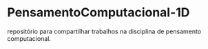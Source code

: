 # PensamentoComputacional-1D
repositório para compartilhar trabalhos na disciplina de pensamento computacional.
